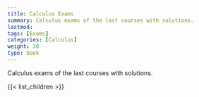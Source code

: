 ```yaml
---
title: Calculus Exams
summary: Calculus exams of the last courses with solutions.
lastmod: 
tags: [Exams]
categories: [Calculus]
weight: 30
type: book
---
```


Calculus exams of the last courses with solutions.

{{< list_children >}}